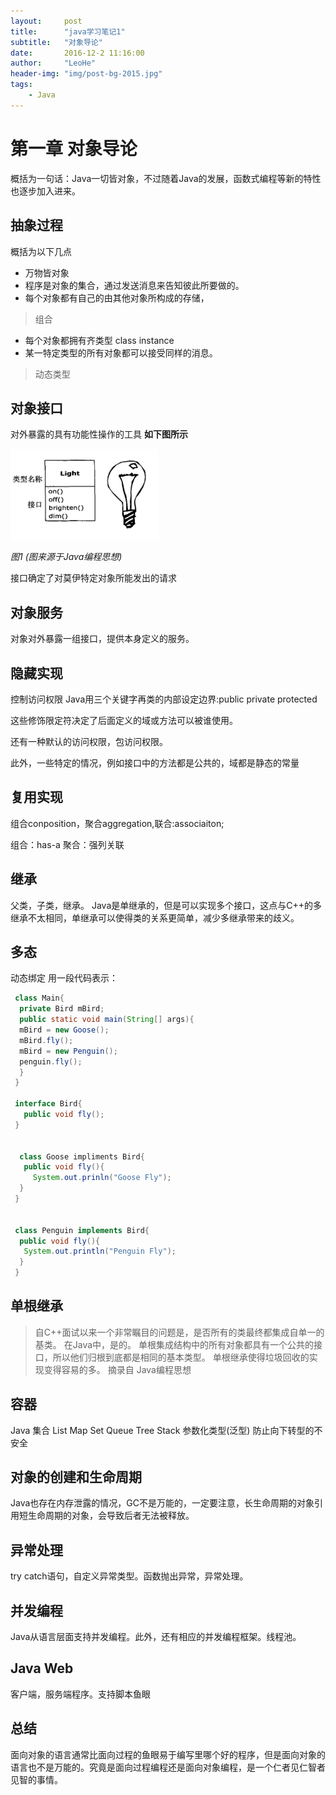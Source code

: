 ```yaml
---
layout:     post
title:      "java学习笔记1"
subtitle:   "对象导论"
date:       2016-12-2 11:16:00
author:     "LeoHe"
header-img: "img/post-bg-2015.jpg"
tags:
    - Java
---
```





# 第一章 对象导论
概括为一句话：Java一切皆对象，不过随着Java的发展，函数式编程等新的特性也逐步加入进来。


## 抽象过程
概括为以下几点
+ 万物皆对象
+ 程序是对象的集合，通过发送消息来告知彼此所要做的。
+ 每个对象都有自己的由其他对象所构成的存储，
 > 组合
+ 每个对象都拥有齐类型 class instance
+ 某一特定类型的所有对象都可以接受同样的消息。
> 动态类型


## 对象接口
对外暴露的具有功能性操作的工具
 **如下图所示**

![light.png](/img/java/light.png)


*图1 (图来源于Java编程思想)*

接口确定了对莫伊特定对象所能发出的请求


## 对象服务
对象对外暴露一组接口，提供本身定义的服务。



## 隐藏实现
控制访问权限
Java用三个关键字再类的内部设定边界:public private protected

这些修饰限定符决定了后面定义的域或方法可以被谁使用。

还有一种默认的访问权限，包访问权限。

此外，一些特定的情况，例如接口中的方法都是公共的，域都是静态的常量


## 复用实现
组合conposition，聚合aggregation,联合:associaiton;

组合：has-a
聚合：强列关联

## 继承
父类，子类，继承。
Java是单继承的，但是可以实现多个接口，这点与C++的多继承不太相同，单继承可以使得类的关系更简单，减少多继承带来的歧义。
## 多态
动态绑定
用一段代码表示：

```java
 class Main{
  private Bird mBird;
  public static void main(String[] args){
  mBird = new Goose();
  mBird.fly();
  mBird = new Penguin();
  penguin.fly();
  }
 }

 interface Bird{
   public void fly();
 }


  class Goose impliments Bird{
   public void fly(){
     System.out.prinln("Goose Fly");
  }
 }


 class Penguin implements Bird{
  public void fly(){
   System.out.println("Penguin Fly");
  }
 }
```


## 单根继承
<blockquote>
自C++面试以来一个非常瞩目的问题是，是否所有的类最终都集成自单一的基类。
在Java中，是的。
单根集成结构中的所有对象都具有一个公共的接口，所以他们归根到底都是相同的基本类型。
单根继承使得垃圾回收的实现变得容易的多。
 摘录自 Java编程思想
</blockquote>


## 容器
Java 集合
List Map Set Queue Tree Stack
参数化类型(泛型) 防止向下转型的不安全


<div id="c1"></div>

## 对象的创建和生命周期
Java也存在内存泄露的情况，GC不是万能的，一定要注意，长生命周期的对象引用短生命周期的对象，会导致后者无法被释放。

## 异常处理
try catch语句，自定义异常类型。函数抛出异常，异常处理。


## 并发编程
Java从语言层面支持并发编程。此外，还有相应的并发编程框架。线程池。


## Java Web
客户端，服务端程序。支持脚本鱼眼


## 总结
面向对象的语言通常比面向过程的鱼眼易于编写里哪个好的程序，但是面向对象的语言也不是万能的。究竟是面向过程编程还是面向对象编程，是一个仁者见仁智者见智的事情。











